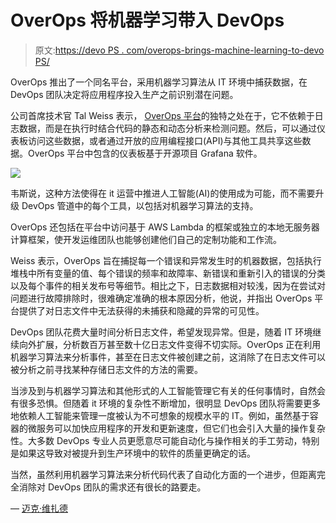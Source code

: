 # OverOps 将机器学习带入 DevOps

> 原文:[https://devo PS . com/overops-brings-machine-learning-to-devo PS/](https://devops.com/overops-brings-machine-learning-to-devops/)

OverOps 推出了一个同名平台，采用机器学习算法从 IT 环境中捕获数据，在 DevOps 团队决定将应用程序投入生产之前识别潜在问题。

公司首席技术官 Tal Weiss 表示， [OverOps 平台](https://www.prweb.com/releases/overops_debuts_platform_provides_net_new_machine_data_to_fuel_aiops/prweb15665179.htm)的独特之处在于，它不依赖于日志数据，而是在执行时结合代码的静态和动态分析来检测问题。然后，可以通过仪表板访问这些数据，或者通过开放的应用编程接口(API)与其他工具共享这些数据。OverOps 平台中包含的仪表板基于开源项目 Grafana 软件。

![](../Images/e14cfa92ff28b489141dba9b35b0a8c4.png)

韦斯说，这种方法使得在 it 运营中推进人工智能(AI)的使用成为可能，而不需要升级 DevOps 管道中的每个工具，以包括对机器学习算法的支持。

OverOps 还包括在平台中访问基于 AWS Lambda 的框架或独立的本地无服务器计算框架，使开发运维团队也能够创建他们自己的定制功能和工作流。

Weiss 表示，OverOps 旨在捕捉每一个错误和异常发生时的机器数据，包括执行堆栈中所有变量的值、每个错误的频率和故障率、新错误和重新引入的错误的分类以及每个事件的相关发布号等细节。相比之下，日志数据相对较浅，因为在尝试对问题进行故障排除时，很难确定准确的根本原因分析，他说，并指出 OverOps 平台提供了对日志文件中无法获得的未捕获和隐藏的异常的可见性。

DevOps 团队花费大量时间分析日志文件，希望发现异常。但是，随着 IT 环境继续向外扩展，分析数百万甚至数十亿日志文件变得不切实际。OverOps 正在利用机器学习算法来分析事件，甚至在日志文件被创建之前，这消除了在日志文件可以被分析之前寻找某种存储日志文件的方法的需要。

当涉及到与机器学习算法和其他形式的人工智能管理它有关的任何事情时，自然会有很多恐惧。但随着 it 环境的复杂性不断增加，很明显 DevOps 团队将需要更多地依赖人工智能来管理一度被认为不可想象的规模水平的 IT。例如，虽然基于容器的微服务可以加快应用程序的开发和更新速度，但它们也会引入大量的操作复杂性。大多数 DevOps 专业人员更愿意尽可能自动化与操作相关的手工劳动，特别是如果这导致对被提升到生产环境中的软件的质量更确定的话。

当然，虽然利用机器学习算法来分析代码代表了自动化方面的一个进步，但距离完全消除对 DevOps 团队的需求还有很长的路要走。

— [迈克·维扎德](https://devops.com/author/mike-vizard/)
